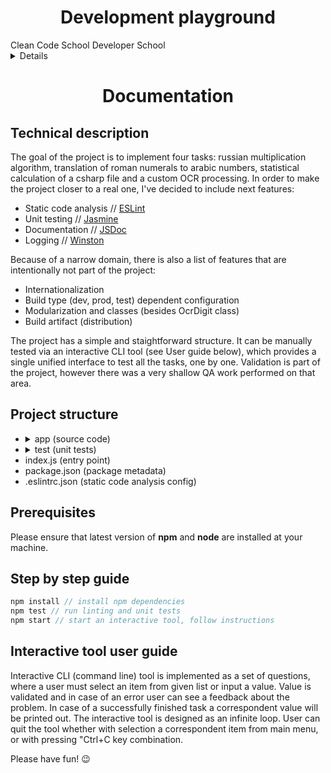 <h1 align="center">Development playground</h1>
Clean Code School Developer School

<details>
<summary>Details</summary>
<p>
<h3><a href="https://ccd-school.de/coding-dojo/function-katas/russische-bauernmultiplikation/">Russische Bauernmultiplikation</a></h3>
Schreibe eine Funktion, die zwei ganze Zahlen mit dem Algorithmus „russische Bauernmultiplikation“ multipliziert.

Die Signatur der Methode sieht wie folgt aus:
```javascript
int Mul(int x, int y);
```

Der Algorithmus der sogenannten Russischen Bauernmultiplikation verläuft wie folgt: man halbiert die linke der beiden Zahlen so lange, bis die 1 erreicht ist. Nachkommastellen werden abgerundet. Die rechte Zahl wird jeweils daneben geschrieben und verdoppelt. Von den rechten Zahlen werden alle gestrichen, neben denen links eine gerade Zahl steht. Die verbleibenden nicht gestrichenen Zahlen der rechten Seite werden dann addiert und bilden das Ergebnis der Multiplikation.
Beispiel:
```javascript
47 * 42
-------
47 42
23 84
11 168
5 336
2 672
1 1344
=======
1974
```

<h3><a href="https://ccd-school.de/coding-dojo/function-katas/loc/">Line of Code</a></h3>
Entwickle eine Funktion, die die Lines of Code (LOC) in einem C# Quelltext zählt.

Der Quelltext wird als String angeliefert, zurückgegeben wird die Zahl der Zeilen, die ausführbaren Code enthalten. Zeilen, die nur aus Kommentar oder Whitespace bestehen, sollen also herausgefiltert werden.

Beachte:
* C# kennt keine geschachtelten Kommentare
* Kommentarzeichen – /*, */, // – öffnen/schließen Kommentare nicht innerhalb von Strings
* Strings in Kommentaren werden als solche nicht erkannt, d.h. der Kommentar
/\*a"\*/"b... endet schon vor "b.
* Ausführbarer Code kann in der selben Zeile wie ein Kommentar stehen: vor /* bzw. // oder
nach */.

<h3><a href="https://ccd-school.de/coding-dojo/function-katas/from-roman-numerals/">From Roman Numerals</a></h3>
Schreibe eine Funktion, die Römische Zahlen in Dezimalzahlen übersetzt.

Beispiele:
* „I“ -> 1
* „II“ -> 2
* „IV“ -> 4
* „V“ -> 5
* „IX“ -> 9
* „XLII“ -> 42
* „XCIX“ -> 99
* „MMXIII“ -> 2013
Die Römischen Zahlen bewegen sich im Bereich von „I“ bis „MMM“.

| Römische Ziffer | I | V | X | L | C | D | M  |
|-----------------|---|---|---|---|---|---|----|
|      Wert       | 1 | 5 | 10| 50|100|500|1000|

Nimm an, dass die Römischen Zahlen korrekt sind.

<h3><a href="https://ccd-school.de/coding-dojo/application-katas/bankocr/">BankOCR</a></h3>
Schreibe ein Programm, das Kontonummern in ASCII Dateien erkennt.

OCR steht für Optical Character Recognition. Natürlich wäre es etwas viel verlangt, im Rahmen einer Übungsaufgabe eine OCR Software zu schreiben. Doch selbst wenn man die Aufgabe drastisch abspeckt, bleibt sie interessant.

Die einzulesenden ASCII Dateien enthalten Ziffernfolgen, die jeweils in drei Zeilen kodiert sind. Die folgenden Abbildungen zeigen, wie die Ziffern dargestellt werden.

![Example](https://ccd-school.de/wp-content/uploads/2016/04/img_5710980a9e236-750x1024.png)

Jede Ziffer ist drei Zeichen breit und drei Zeilen hoch. Aufeinanderfolgende Ziffern werden durch ein Leerzeichen getrennt. Aufeinanderfolgende Zeilen mit Ziffernfolgen werden durch eine Leerzeile getrennt. Die Ziffern bestehen aus den Zeichen „_“ (Unterstrich) und „I“ (großes i).

Das Programm wird mit einem Dateinamen als Parameter aufgerufen und gibt als Ergebnis die erkannten Ziffern aus. Der Aufbau der Dateien ist immer korrekt.

```powershell
C:> bankocr datei1.txt
1234567890
815
42
07
```
<br><br><br><br><br>
</p>
</details>

<h1 align="center">Documentation</h1>

## Technical description
The goal of the project is to implement four tasks: russian multiplication algorithm, translation of roman numerals to arabic numbers, statistical calculation of a csharp file and a custom OCR processing. In order to make the project closer to a real one, I've decided to include next features:
<ul>
  <li>Static code analysis // <a href="https://eslint.org/">ESLint</a></li>
  <li>Unit testing // <a href="https://jasmine.github.io/">Jasmine</a></li>
  <li>Documentation // <a href="https://devdocs.io/jsdoc/">JSDoc</a></li>
  <li>Logging // <a href="https://github.com/winstonjs/winston">Winston</a></li>
</ul>
Because of a narrow domain, there is also a list of features that are intentionally not part of the project:
<ul>
  <li>Internationalization</li>
  <li>Build type (dev, prod, test) dependent configuration</li>
  <li>Modularization and classes (besides OcrDigit class)</li>
  <li>Build artifact (distribution)</li>
</ul>
The project has a simple and staightforward structure. It can be manually tested via an interactive CLI tool (see User guide below), which provides a single unified interface to test all the tasks, one by one. Validation is part of the project, however there was a very shallow QA work performed on that area.

## Project structure
<ul>
  <li>
    <details>
      <summary>app (source code)</summary>
      <ul>
        <li><details>
          <summary>bank_ocr</summary>
          <ul><li>implementation *.js files</li></ul>
        </details></li>
        <li><details>
          <summary>line_of_code</summary>
          <ul><li>implementation *.js files</li></ul>
        </details></li>
        <li><details>
          <summary>roman_numerals</summary>
          <ul><li>implementation *.js files</li></ul>
        </details></li>
        <li><details>
          <summary>russian_multiplication</summary>
          <ul><li>implementation *.js files</li></ul>
        </details></li>
      </ul>
    </details>
  </li>
  <li>
    <details>
      <summary>test (unit tests)</summary>
      <ul>
        <li><details>
          <summary>bank_ocr</summary>
          <ul><li>test *_spec.js files</li></ul>
        </details></li>
        <li><details>
          <summary>line_of_code</summary>
          <ul><li>data (test data files)</li></ul>
          <ul><li>test *_spec.js files</li></ul>
        </details></li>
        <li><details>
          <summary>roman_numerals</summary>
          <ul><li>test *_spec.js files</li></ul>
        </details></li>
        <li><details>
          <summary>russian_multiplication</summary>
          <ul><li>data (test data files)</li></ul>
          <ul><li>test *_spec.js files</li></ul>
        </details></li>
        <li>jasmine.cfg.json (test library config)</li>
      </ul>
    </details>
  </li>
  <li>index.js (entry point)</li>
  <li>package.json (package metadata)</li>
  <li>.eslintrc.json (static code analysis config)</li>
</ul>

## Prerequisites
Please ensure that latest version of <b>npm</b> and <b>node</b> are installed at your machine.

## Step by step guide
  ```javascript
  npm install // install npm dependencies
  npm test // run linting and unit tests
  npm start // start an interactive tool, follow instructions
  ```
## Interactive tool user guide
Interactive CLI (command line) tool is implemented as a set of questions, where a user must select an item from given list or input a value. Value is validated and in case of an error user can see a feedback about the problem. In case of a successfully finished task a correspondent value will be printed out.
The interactive tool is designed as an infinite loop. User can quit the tool whether with selection a correspondent item from main menu, or with pressing "Ctrl+C key combination.

Please have fun! :wink: